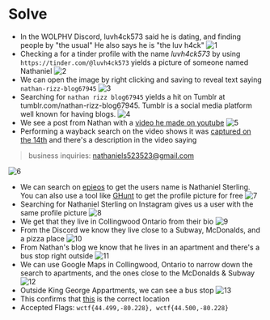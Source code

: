 # Solve
- In the WOLPHV Discord, luvh4ck573 said he is dating, and finding people by "the usual" He also says he is "the luv h4ck"
![1](1.png)
- Checking a for a tinder profile with the name *luvh4ck573* by using `https://tinder.com/@luvh4ck573` yields a picture of someone named Nathaniel
![2](2.png)
- We can open the image by right clicking and saving to reveal text saying `nathan-rizz-blog67945`
![3](3.png)
- Searching for `nathan rizz blog67945` yields a hit on Tumblr at tumblr.com/nathan-rizz-blog67945. Tumblr is a social media platform well known for having blogs.
![4](4.png)
- We see a post from Nathan with a [video he made on youtube](https://www.youtube.com/watch?v=ZEJdSXbglZs)
![5](5.png)
- Performing a wayback search on the video shows it was [captured on the 14th](https://web.archive.org/web/20240314070313/https://www.youtube.com/watch?v=ZEJdSXbglZs) and there's a description in the video saying
> business inquiries: nathaniels523523@gmail.com

![6](6.png)
- We can search on [epieos](https://epieos.com/) to get the users name is Nathaniel Sterling. You can also use a tool like [GHunt](https://github.com/mxrch/GHunt) to get the profile picture for free
![7](7.png)
- Searching for Nathaniel Sterling on Instagram gives us a user with the same profile picture
![8](8.png)
- We get that they live in Collingwood Ontario from their bio
![9](9.png)
- From the Discord we know they live close to a Subway, McDonalds, and a pizza place
![10](10.png)
- From Nathan's blog we know that he lives in an apartment and there's a bus stop right outside
![11](11.png)
- We can use Google Maps in Collingwood, Ontario to narrow down the search to apartments, and the ones close to the McDonalds & Subway
![12](12.png)
- Outside King George Appartments, we can see a bus stop
![13](13.png)
- This confirms that [this](https://maps.app.goo.gl/FfUVUQcQNWq1ACR49) is the correct location
- Accepted Flags: `wctf{44.499,-80.228}, wctf{44.500,-80.228}`